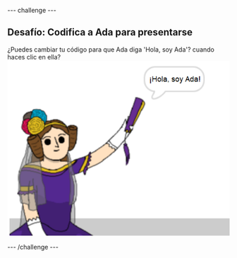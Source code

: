 --- challenge ---

## Desafío: Codifica a Ada para presentarse

¿Puedes cambiar tu código para que Ada diga 'Hola, soy Ada'? cuando haces clic en ella? ![imagen de ada diciendo ¡Hola, soy Ada!](images/poetry-ada-intro.png)

--- /challenge ---